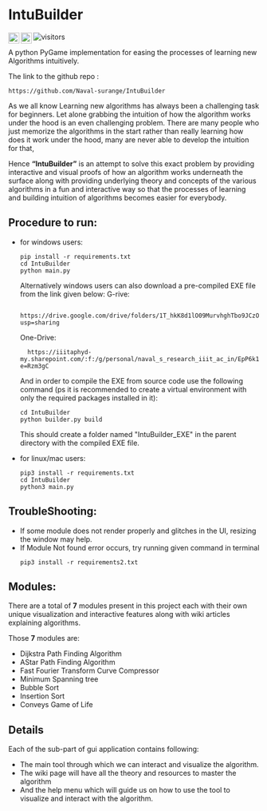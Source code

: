 # IntuBuilder

<a href="https://discordapp.com/users/757609116675080192">
  <img align="left" alt="Naval's Discord" width="22px" src="https://raw.githubusercontent.com/peterthehan/peterthehan/master/assets/discord.svg" />
</a>
<a href="https://www.linkedin.com/in/naval-surange-42a710203/">
  <img align="left" alt="Naval's LinkedIN" width="22px" src="https://raw.githubusercontent.com/peterthehan/peterthehan/master/assets/linkedin.svg" />
</a>

![visitors](https://visitor-badge.glitch.me/badge?page_id=Naval-surange.IntuBuilder)

 A python PyGame implementation for easing the processes of learning new Algorithms intuitively.

The link to the github repo : 
```
https://github.com/Naval-surange/IntuBuilder
```

As we all know Learning new algorithms has always been a challenging task for beginners. Let alone grabbing the intuition of how the algorithm works under the hood is an even challenging problem. There are many people who just memorize the algorithms in the start rather than really learning how does it work under the hood, many are never able to develop the intuition for that,

Hence **“IntuBuilder”** is an attempt to solve this exact problem by providing interactive and visual proofs of how an algorithm works underneath the surface along with providing underlying theory and concepts of the various algorithms in a fun and interactive way so that the processes of learning and building intuition of algorithms becomes easier for everybody.

## **Procedure to run:**

- for windows users:
    ```
    pip install -r requirements.txt
    cd IntuBuilder
    python main.py
    ```
    
    Alternatively windows users can also download a pre-compiled EXE file from the link given below:
    G-rive:
    ```
      https://drive.google.com/drive/folders/1T_hkK8d1lO09MurvhghTbo9JCzOQh0XS?usp=sharing
    ```
    One-Drive:
    ```
      https://iiitaphyd-my.sharepoint.com/:f:/g/personal/naval_s_research_iiit_ac_in/EpP6k1doTy1NsguPv3RclDoBhOQjlw6DED1J4bsfcEKFjQ?e=Rzm3gC
    ```
    And in order to compile the EXE from source code use the following command (ps it is recommended to create a virtual environment with only the required packages installed in it):
    ```
    cd IntuBuilder
    python builder.py build
    ```
    This should create a folder named "IntuBuilder_EXE" in the parent directory with the compiled EXE file. 


- for linux/mac users:
    ```
    pip3 install -r requirements.txt
    cd IntuBuilder
    python3 main.py
    ```

## **TroubleShooting:**

- If some module does not render properly and glitches in the UI, resizing the window may help.
- If Module Not found error occurs, try running given command in terminal
  ```
  pip3 install -r requirements2.txt
  ```

## **Modules:**

There are a total of **7** modules present in this project each with their own unique visualization and interactive features along with wiki articles explaining algorithms.  

Those **7** modules are:

- Dijkstra Path Finding Algorithm
- AStar Path Finding Algorithm
- Fast Fourier Transform Curve Compressor
- Minimum Spanning tree
- Bubble Sort
- Insertion Sort
- Conveys Game of Life

## **Details**

Each of the sub-part of gui application contains following:

- The main tool through which we can interact and visualize the algorithm.
- The wiki page will have all the theory and resources to master the algorithm 
- And the help menu which will guide us on how to use the tool to visualize and interact with the algorithm.
